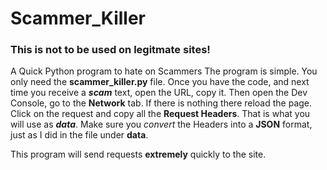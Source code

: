 # Scammer_Killer

### This is not to be used on legitmate sites!

A Quick Python program to hate on Scammers
The program is simple. You only need the **scammer_killer.py** file.
Once you have the code, and next time you receive a ***scam*** text, open the URL, copy it. Then open the Dev Console, go to the **Network** tab. If there is nothing there reload the page. Click on the request and copy all the **Request Headers**. That is what you will use as ***data***. Make sure you *convert* the Headers into a **JSON** format, just as I did in the file under **data**.

This program will send requests **extremely** quickly to the site. 


